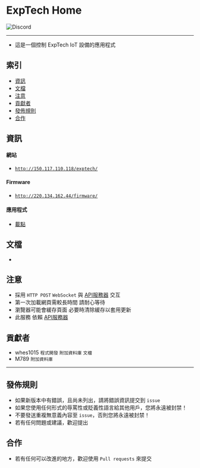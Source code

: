 # ExpTech Home
<img alt="Discord" src="https://img.shields.io/discord/926545182407688273">

------

- 這是一個控制 ExpTech IoT 設備的應用程式

## 索引
- [資訊](#資訊)
- [文檔](#文檔)
- [注意](#注意)
- [貢獻者](#貢獻者)
- [發佈規則](#發佈規則)
- [合作](#合作)

## 資訊
#### 網站
- [`http://150.117.110.118/exptech/`](http://150.117.110.118/exptech/)
#### Firmware
- [`http://220.134.162.44/firmware/`](http://220.134.162.44/firmware/)
#### 應用程式
- [載點](https://github.com/ExpTechTW/ExpTech-Home/releases)

## 文檔
- 

## 注意
- 採用 `HTTP POST` `WebSocket` 與 [API服務器](https://github.com/ExpTechTW/API) 交互
- 第一次加載網頁需較長時間 請耐心等待
- 瀏覽器可能會緩存頁面 必要時清除緩存以套用更新
- 此服務 依賴 [API服務器](https://github.com/ExpTechTW/API)

## 貢獻者
- whes1015 `程式開發` `附加資料庫` `文檔`
- M789 `附加資料庫`

------

## 發佈規則
- 如果新版本中有錯誤，且尚未列出，請將錯誤資訊提交到 ```issue```
- 如果您使用任何形式的辱罵性或貶義性語言給其他用戶，您將永遠被封禁！
- 不要發送重複無意義內容至 ```issue```，否則您將永遠被封禁！
- 若有任何問題或建議，歡迎提出

## 合作
- 若有任何可以改進的地方，歡迎使用 ```Pull requests``` 來提交
